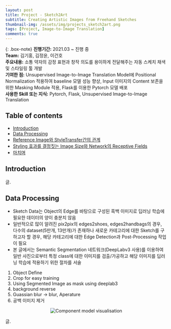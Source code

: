 ```yaml
---
layout: post
title: Project - Sketch2Art  
subtitle: Creating Artistic Images from Freehand Sketches 
thumbnail-img: /assets/img/projects_sketch2art.png 
tags: [Project, Image-to-Image Translation]
comments: true
---
```


{: .box-note}
**진행기간:** 2021.03 ~ 진행 중  
**Team:** 김기홍, 김정윤, 이건호  
**주요내용:** 소통 약자의 감정 표현과 창작 의도를 용이하게 전달해주는 자동 스케치 채색 및 스타일링 툴 개발  
**기여한 점:** Unsupervised Image-to-Image Translation Model에 Positional Normalization 적용하여 baseline 모델 성능 향상, Input 이미지의 Content 보존을 위한 Masking Module 적용, Flask를 이용한 Pytorch 모델 배포  
**사용한 Skill 또는 지식:** Pytorch, Flask, Unsupervised Image-to-Image Translation  


## Table of contents
- [Introduction](#introduction)
- [Data Processing](#data-processing)
- [Reference Image와 StyleTransfer간의 관계](#reference-image와-styletransfer간의-관계)
- [Styling 효과를 결정짓는 Image Size와 Network의 Receptive Fields](#styling-효과를-결정짓는-image-size와-network의-receptive-fields)
- [마치며](#마치며)  


## Introduction
글.  


## Data Processing
- Sketch Data는 Object의 Edge를 바탕으로 구성된 흑백 이미지로 딥러닝 학습에 필요한 데이터의 양이 충분치 않음
- 일반적으로 많이 알려진 pix2pix의 edges2shoes, edges2handbags의 경우, 다수의 dataset(5만개, 13만개)가 존재하나 새로운 카테고리에 대한 Sketch를 구하고자 할 경우, 해당 카테고리에 대한 Edge Detection과 Post-Processing 작업이 필요
- 본 글에서는 Semantic Segmentation 네트워크(DeepLabv3 사용)를 이용하여 일반 사진으로부터 특정 class에 대한 이미지를 검출/가공하고 해당 이미지를 딥러닝 학습에 적용하기 위한 절차를 서술

1. Object Define
2. Crop for easy training 
3. Using Segmented Image as mask using deeplab3
4. background reverse
5. Guassian blur -> blur, Aperature
6. 공백 이미지 제거


<center>
<img src="/assets/img/styletransfer_5.png" alt="Component model visualisation">
</center>  

글.
